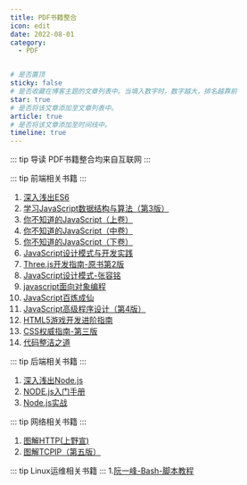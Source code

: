 ```yaml
---
title: PDF书籍整合
icon: edit
date: 2022-08-01
category:
  - PDF


# 是否置顶
sticky: false
# 是否收藏在博客主题的文章列表中。当填入数字时，数字越大，排名越靠前
star: true
# 是否将该文章添加至文章列表中。
article: true
# 是否将该文章添加至时间线中。
timeline: true
---
```

::: tip 导读
PDF书籍整合均来自互联网
:::
<!-- more -->

::: tip 前端相关书籍
:::

1. [深入浅出ES6](/posts/PDF/front-end/深入浅出ES6.md)
2. [学习JavaScript数据结构与算法（第3版）](/posts/PDF/front-end/学习JavaScript数据结构与算法（第3版）.md)
3. [你不知道的JavaScript（上卷）](/posts/PDF/front-end/你不知道的JavaScript（上卷）.md)
4. [你不知道的JavaScript（中卷）](/posts/PDF/front-end/你不知道的JavaScript（中卷）.md)
5. [你不知道的JavaScript（下卷）](/posts/PDF/front-end/你不知道的JavaScript（下卷）.md)
6. [JavaScript设计模式与开发实践](/posts/PDF/front-end/JavaScript设计模式与开发实践.md)
7. [Three.js开发指南-原书第2版](/posts/PDF/front-end/Three.js开发指南-原书第2版.md)
8. [JavaScript设计模式-张容铭](/posts/PDF/front-end/JavaScript设计模式-张容铭.md)
9. [javascript面向对象编程](/posts/PDF/front-end/javascript面向对象编程.md)
10. [JavaScript百炼成仙](/posts/PDF/front-end/JavaScript百炼成仙.md)
11. [JavaScript高级程序设计（第4版）](/posts/PDF/front-end/JavaScript高级程序设计（第4版）.md)
12. [HTML5游戏开发进阶指南](/posts/PDF/front-end/HTML5游戏开发进阶指南.md)
13. [CSS权威指南-第三版](/posts/PDF/front-end/CSS权威指南-第三版.md)
14. [代码整洁之道](/posts/PDF/front-end/代码整洁之道.md)


::: tip 后端相关书籍
:::
1. [深入浅出Node.js](/posts/PDF/back-end/深入浅出Node.js.md)
2. [NODE.js入门手册](/posts/PDF/back-end/NODE.js入门手册.md)
3. [Node.js实战](/posts/PDF/back-end/Node.js实战.md)


::: tip 网络相关书籍
:::
1. [图解HTTP(上野宣)](/posts/PDF/network/图解HTTP(上野宣).md)
2. [图解TCPIP（第五版）](/posts/PDF/network/图解TCPIP（第五版）.md)


::: tip Linux运维相关书籍
:::
1.[阮一峰-Bash-脚本教程](/posts/PDF/linux/阮一峰-Bash-脚本教程.md)